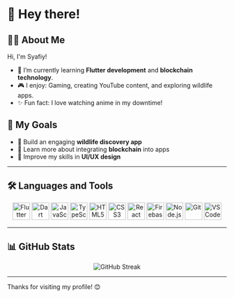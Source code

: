 # 👋 Hey there!

## 🙋‍♂️ About Me
Hi, I'm Syafiy!  
- 🌱 I’m currently learning **Flutter development** and **blockchain technology**.  
- 🎮 I enjoy: Gaming, creating YouTube content, and exploring wildlife apps.  
- ✨ Fun fact: I love watching anime in my downtime!

## 🎯 My Goals
- 🐾 Build an engaging **wildlife discovery app**  
- 🔗 Learn more about integrating **blockchain** into apps  
- 🎨 Improve my skills in **UI/UX design**

---

## 🛠️ Languages and Tools
<p align="center">
  <img src="https://cdn.jsdelivr.net/gh/devicons/devicon/icons/flutter/flutter-original.svg" width="40" alt="Flutter" />
  <img src="https://cdn.jsdelivr.net/gh/devicons/devicon/icons/dart/dart-original.svg" width="40" alt="Dart" />
  <img src="https://cdn.jsdelivr.net/gh/devicons/devicon/icons/javascript/javascript-original.svg" width="40" alt="JavaScript" />
  <img src="https://cdn.jsdelivr.net/gh/devicons/devicon/icons/typescript/typescript-original.svg" width="40" alt="TypeScript" />
  <img src="https://cdn.jsdelivr.net/gh/devicons/devicon/icons/html5/html5-original.svg" width="40" alt="HTML5" />
  <img src="https://cdn.jsdelivr.net/gh/devicons/devicon/icons/css3/css3-original.svg" width="40" alt="CSS3" />
  <img src="https://cdn.jsdelivr.net/gh/devicons/devicon/icons/react/react-original.svg" width="40" alt="React" />
  <img src="https://cdn.jsdelivr.net/gh/devicons/devicon/icons/firebase/firebase-plain.svg" width="40" alt="Firebase" />
  <img src="https://cdn.jsdelivr.net/gh/devicons/devicon/icons/nodejs/nodejs-original.svg" width="40" alt="Node.js" />
  <img src="https://cdn.jsdelivr.net/gh/devicons/devicon/icons/git/git-original.svg" width="40" alt="Git" />
  <img src="https://cdn.jsdelivr.net/gh/devicons/devicon/icons/vscode/vscode-original.svg" width="40" alt="VSCode" />
</p>

---

## 📊 GitHub Stats

<p align="center">
  <img src="https://github-readme-streak-stats.herokuapp.com/?user=syafiy&theme=dark&hide_border=true" alt="GitHub Streak" />
</p>

---

Thanks for visiting my profile! 😊
